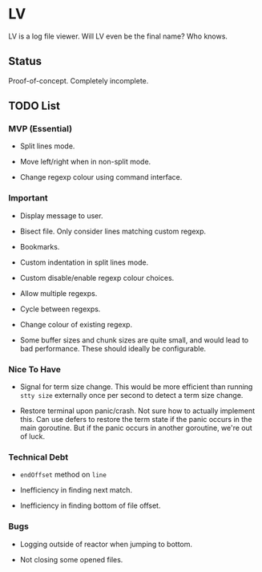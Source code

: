 # LV

LV is a log file viewer. Will LV even be the final name? Who knows.

## Status

Proof-of-concept. Completely incomplete.

## TODO List

### MVP (Essential)

* Split lines mode.

* Move left/right when in non-split mode.

* Change regexp colour using command interface.

### Important

* Display message to user.

* Bisect file. Only consider lines matching custom regexp.

* Bookmarks.

* Custom indentation in split lines mode.

* Custom disable/enable regexp colour choices.

* Allow multiple regexps.

* Cycle between regexps.

* Change colour of existing regexp.

* Some buffer sizes and chunk sizes are quite small, and would lead to bad
  performance. These should ideally be configurable.

### Nice To Have

* Signal for term size change. This would be more efficient than running `stty
  size` externally once per second to detect a term size change.

* Restore terminal upon panic/crash. Not sure how to actually implement this.
  Can use defers to restore the term state if the panic occurs in the main
goroutine. But if the panic occurs in another goroutine, we're out of luck.

### Technical Debt

* `endOffset` method on `line`

* Inefficiency in finding next match.

* Inefficiency in finding bottom of file offset.

### Bugs

* Logging outside of reactor when jumping to bottom.

* Not closing some opened files.
